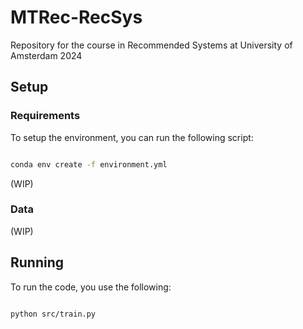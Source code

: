 # MTRec-RecSys

Repository for the course in Recommended Systems at University of Amsterdam 2024

## **Setup**

### **Requirements**

To setup the environment, you can run the following script:

```sh

conda env create -f environment.yml

```

(WIP)

### **Data**

(WIP)


## **Running**

To run the code, you use the following:

```sh

python src/train.py

```
